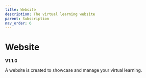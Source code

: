 ```yaml
---
title: Website
description: The virtual learning website
parent: Subscription
nav_order: 6
---
```


# Website
**V1.1.0**

A website is created to showcase and manage your virtual learning.

